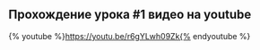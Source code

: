 ## Прохождение урока #1 видео на youtube

{% youtube %}https://youtu.be/r6gYLwh09Zk{% endyoutube %}
